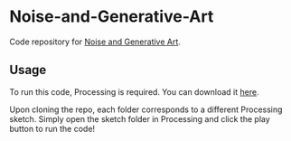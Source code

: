 # Noise-and-Generative-Art
Code repository for [Noise and Generative Art](https://www.youtube.com/watch?v=O5zg9WvRZXs).

## Usage
To run this code, Processing is required. You can download it [here](https://processing.org/download/).

Upon cloning the repo, each folder corresponds to a different Processing sketch. Simply open the sketch folder in Processing and click the play button to run the code!
